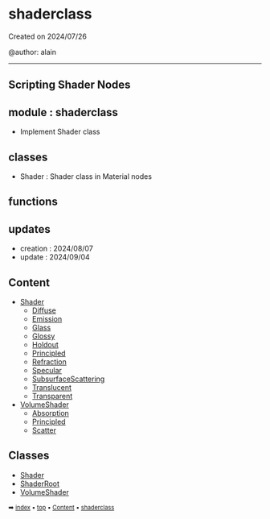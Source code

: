 # shaderclass

Created on 2024/07/26

@author: alain

-----------------------------------------------------
Scripting Shader Nodes
-----------------------------------------------------

module : shaderclass
-------------------
- Implement Shader class

classes
-------
- Shader   : Shader class in Material nodes

functions
---------

updates
-------
- creation : 2024/08/07
- update : 2024/09/04

## Content

- [Shader](shade-shade-shader.md)
  - [Diffuse](shade-shade-shader.md#diffuse)
  - [Emission](shade-shade-shader.md#emission)
  - [Glass](shade-shade-shader.md#glass)
  - [Glossy](shade-shade-shader.md#glossy)
  - [Holdout](shade-shade-shader.md#holdout)
  - [Principled](shade-shade-shader.md#principled)
  - [Refraction](shade-shade-shader.md#refraction)
  - [Specular](shade-shade-shader.md#specular)
  - [SubsurfaceScattering](shade-shade-shader.md#subsurfacescattering)
  - [Translucent](shade-shade-shader.md#translucent)
  - [Transparent](shade-shade-shader.md#transparent)
- [VolumeShader](shade-shade-volumeshader.md)
  - [Absorption](shade-shade-volumeshader.md#absorption)
  - [Principled](shade-shade-volumeshader.md#principled)
  - [Scatter](shade-shade-volumeshader.md#scatter)

## Classes



- [Shader](shade-shade-shader.md)
- [ShaderRoot](shade-shade-shaderroot.md)
- [VolumeShader](shade-shade-volumeshader.md)

<sub>:arrow_right: [index](index.md) :black_small_square: [top](#shaderclass) :black_small_square: [Content](#content) :black_small_square: [shaderclass](shade-shade---shaderclass.md)</sub>